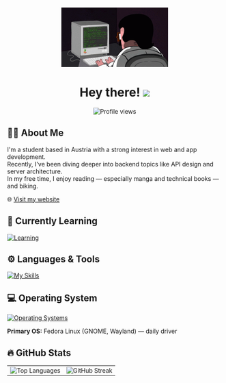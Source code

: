 <p align="center">
  <img src="coding.gif" width="250" alt="Coding animation"/>
</p>

<h1 align="center">Hey there! <img src="https://media.giphy.com/media/hvRJCLFzcasrR4ia7z/giphy.gif" width="30"/></h1>

<p align="center">
  <img src="https://komarev.com/ghpvc/?username=wautischer&style=flat-square&color=green" alt="Profile views"/>
</p>

## 👨‍💻 About Me

I'm a student based in Austria with a strong interest in web and app development.  
Recently, I've been diving deeper into backend topics like API design and server architecture.  
In my free time, I enjoy reading — especially manga and technical books — and biking.

🌐 [Visit my website](https://www.wautischer.com)


## 🧠 Currently Learning

[![Learning](https://skillicons.dev/icons?i=nextjs,rust&theme=light)](https://skillicons.dev)


## ⚙️ Languages & Tools

[![My Skills](https://skillicons.dev/icons?i=java,kotlin,javascript,typescript,react,vscode,androidstudio,ubuntu,mysql,git,github&theme=light)](https://skillicons.dev)


## 💻 Operating System

[![Operating Systems](https://skillicons.dev/icons?i=linux&theme=light)](https://skillicons.dev)

**Primary OS:** Fedora Linux (GNOME, Wayland) — daily driver


## 🔥 GitHub Stats

<table>
  <tr>
    <td>
      <img src="https://github-readme-stats.vercel.app/api/top-langs/?username=wautischer&layout=compact&theme=vision-friendly-dark" alt="Top Languages" width="400"/>
    </td>
    <td>
      <img src="http://github-readme-streak-stats.herokuapp.com?user=wautischer&theme=dark&background=000000" alt="GitHub Streak" width="555"/>
    </td>
  </tr>
</table>

